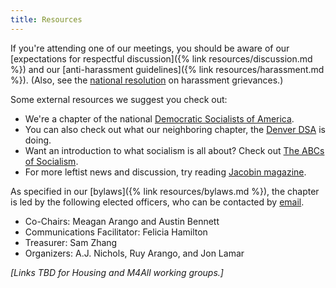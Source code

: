 ```yaml
---
title: Resources
---
```


If you're attending one of our meetings, you should be aware of our [expectations for respectful discussion]({% link resources/discussion.md %}) and our [anti-harassment guidelines]({% link resources/harassment.md %}). (Also, see the [national resolution](https://docs.google.com/document/d/14PXU8_0eKmPG_8GSVVyHurorNcNPOQN_mq-mAdCOUao/edit) on harassment grievances.)


Some external resources we suggest you check out:

* We're a chapter of the national [Democratic Socialists of America](http://www.dsausa.org).
* You can also check out what our neighboring chapter, the [Denver DSA](https://www.denverdsa.org) is doing.
* Want an introduction to what socialism is all about? Check out [The ABCs of Socialism](https://s3.jacobinmag.com/issues/jacobin-abcs.pdf).
* For more leftist news and discussion, try reading [Jacobin magazine](https://www.jacobinmag.com/).

As specified in our [bylaws]({% link resources/bylaws.md %}), the chapter is led by the following elected officers, who can be contacted by [email][email-officers].

* Co-Chairs: Meagan Arango and Austin Bennett
* Communications Facilitator: Felicia Hamilton
* Treasurer: Sam Zhang
* Organizers: A.J. Nichols, Ruy Arango, and Jon Lamar

_[Links TBD for Housing and M4All working groups.]_

[email-officers]: mailto:boulderdsa@gmail.com

